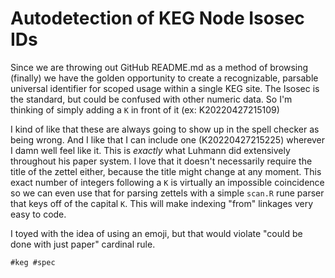 # Autodetection of KEG Node Isosec IDs

Since we are throwing out GitHub README.md as a method of browsing
(finally) we have the golden opportunity to create a recognizable,
parsable universal identifier for scoped usage within a single KEG site.
The Isosec is the standard, but could be confused with other numeric
data. So I'm thinking of simply adding a `K` in front of it (ex:
K20220427215109)

I kind of like that these are always going to show up in the spell
checker as being wrong. And I like that I can include one
(K20220427215225) wherever I damn well feel like it. This is *exactly*
what Luhmann did extensively throughout his paper system. I love that it
doesn't necessarily require the title of the zettel either, because the
title might change at any moment. This exact number of integers
following a `K` is virtually an impossible coincidence so we can even
use that for parsing zettels with a simple `scan.R` rune parser that
keys off of the capital `K`. This will make indexing "from" linkages
very easy to code.

I toyed with the idea of using an emoji, but that would violate "could
be done with just paper" cardinal rule.

    #keg #spec
